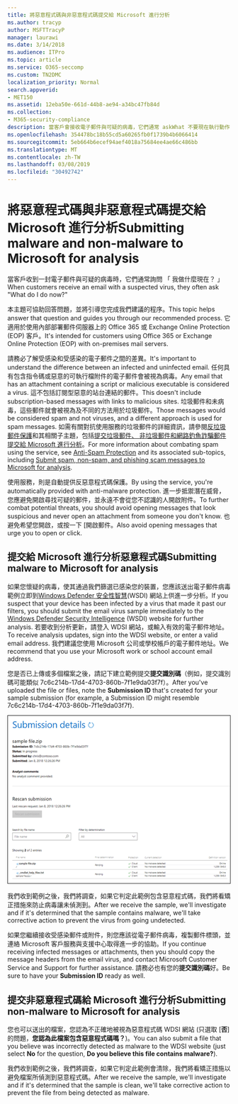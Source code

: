 ```yaml
---
title: 將惡意程式碼與非惡意程式碼提交給 Microsoft 進行分析
ms.author: tracyp
author: MSFTTracyP
manager: laurawi
ms.date: 3/14/2018
ms.audience: ITPro
ms.topic: article
ms.service: O365-seccomp
ms.custom: TN2DMC
localization_priority: Normal
search.appverid:
- MET150
ms.assetid: 12eba50e-661d-44b8-ae94-a34bc47fb84d
ms.collection:
- M365-security-compliance
description: 當客戶會接收電子郵件與可疑的病毒，它們通常 askWhat 不要現在執行動作？
ms.openlocfilehash: 354478bc18b55cd5a60265fb0f1739b4b6066414
ms.sourcegitcommit: 5eb664b6ecef94aef4018a75684ee4ae66c486bb
ms.translationtype: MT
ms.contentlocale: zh-TW
ms.lasthandoff: 03/08/2019
ms.locfileid: "30492742"
---
```

# <a name="submitting-malware-and-non-malware-to-microsoft-for-analysis"></a><span data-ttu-id="9efe6-103">將惡意程式碼與非惡意程式碼提交給 Microsoft 進行分析</span><span class="sxs-lookup"><span data-stu-id="9efe6-103">Submitting malware and non-malware to Microsoft for analysis</span></span>

<span data-ttu-id="9efe6-104">當客戶收到一封電子郵件與可疑的病毒時，它們通常詢問 「 我做什麼現在？ 」</span><span class="sxs-lookup"><span data-stu-id="9efe6-104">When customers receive an email with a suspected virus, they often ask "What do I do now?"</span></span>
  
<span data-ttu-id="9efe6-105">本主題可協助回答問題，並將引導您完成我們建議的程序。</span><span class="sxs-lookup"><span data-stu-id="9efe6-105">This topic helps answer that question and guides you through our recommended process.</span></span> <span data-ttu-id="9efe6-106">它適用於使用內部部署郵件伺服器上的 Office 365 或 Exchange Online Protection (EOP) 客戶。</span><span class="sxs-lookup"><span data-stu-id="9efe6-106">It's intended for customers using Office 365 or Exchange Online Protection (EOP) with on-premises mail servers.</span></span>
  
<span data-ttu-id="9efe6-107">請務必了解受感染和受感染的電子郵件之間的差異。</span><span class="sxs-lookup"><span data-stu-id="9efe6-107">It's important to understand the difference between an infected and uninfected email.</span></span> <span data-ttu-id="9efe6-108">任何具有包含指令碼或惡意的可執行檔附件的電子郵件會被視為病毒。</span><span class="sxs-lookup"><span data-stu-id="9efe6-108">Any email that has an attachment containing a script or malicious executable is considered a virus.</span></span> <span data-ttu-id="9efe6-109">這不包括訂閱型惡意的站台連結的郵件。</span><span class="sxs-lookup"><span data-stu-id="9efe6-109">This doesn't include subscription-based messages with links to malicious sites.</span></span> <span data-ttu-id="9efe6-110">垃圾郵件和未病毒，這些郵件就會被視為及不同的方法用於垃圾郵件。</span><span class="sxs-lookup"><span data-stu-id="9efe6-110">Those messages would be considered spam and not viruses, and a different approach is used for spam messages.</span></span> <span data-ttu-id="9efe6-111">如需有關對抗使用服務的垃圾郵件的詳細資訊，請參閱[反垃圾郵件保護](anti-spam-and-anti-malware-protection.md)和其相關子主題，包括[提交垃圾郵件、 非垃圾郵件和網路釣魚詐騙郵件提交給 Microsoft 進行分析](submit-spam-non-spam-and-phishing-scam-messages-to-microsoft-for-analysis.md)。</span><span class="sxs-lookup"><span data-stu-id="9efe6-111">For more information about combating spam using the service, see [Anti-Spam Protection](anti-spam-and-anti-malware-protection.md) and its associated sub-topics, including [Submit spam, non-spam, and phishing scam messages to Microsoft for analysis](submit-spam-non-spam-and-phishing-scam-messages-to-microsoft-for-analysis.md).</span></span> 
  
<span data-ttu-id="9efe6-112">使用服務，則是自動提供反惡意程式碼保護。</span><span class="sxs-lookup"><span data-stu-id="9efe6-112">By using the service, you're automatically provided with anti-malware protection.</span></span> <span data-ttu-id="9efe6-113">進一步抵禦潛在威脅，您應避免開啟尋找可疑的郵件，並永遠不會從您不認識的人開啟附件。</span><span class="sxs-lookup"><span data-stu-id="9efe6-113">To further combat potential threats, you should avoid opening messages that look suspicious and never open an attachment from someone you don't know.</span></span> <span data-ttu-id="9efe6-114">也避免希望您開啟，或按一下 [開啟郵件。</span><span class="sxs-lookup"><span data-stu-id="9efe6-114">Also avoid opening messages that urge you to open or click.</span></span>
  
## <a name="submitting-malware-to-microsoft-for-analysis"></a><span data-ttu-id="9efe6-115">提交給 Microsoft 進行分析惡意程式碼</span><span class="sxs-lookup"><span data-stu-id="9efe6-115">Submitting malware to Microsoft for analysis</span></span>

<span data-ttu-id="9efe6-116">如果您懷疑的病毒，使其通過我們篩選已感染您的裝置，您應該送出電子郵件病毒範例立即到[Windows Defender 安全性智慧](https://www.microsoft.com/wdsi/filesubmission)(WSDI) 網站上供進一步分析。</span><span class="sxs-lookup"><span data-stu-id="9efe6-116">If you suspect that your device has been infected by a virus that made it past our filters, you should submit the email virus sample immediately to the [Windows Defender Security Intelligence](https://www.microsoft.com/wdsi/filesubmission) (WSDI) website for further analysis.</span></span> <span data-ttu-id="9efe6-117">若要收到分析更新，請登入 WDSI 網站，或輸入有效的電子郵件地址。</span><span class="sxs-lookup"><span data-stu-id="9efe6-117">To receive analysis updates, sign into the WDSI website, or enter a valid email address.</span></span> <span data-ttu-id="9efe6-118">我們建議您使用 Microsoft 公司或學校帳戶的電子郵件地址。</span><span class="sxs-lookup"><span data-stu-id="9efe6-118">We recommend that you use your Microsoft work or school account email address.</span></span> 
  
<span data-ttu-id="9efe6-119">您是否已上傳或多個檔案之後，請記下建立範例提交**提交識別碼**（例如，提交識別碼可能類似 7c6c214b-17d4-4703-860b-7f1e9da03f7f）。</span><span class="sxs-lookup"><span data-stu-id="9efe6-119">After you've uploaded the file or files, note the **Submission ID** that's created for your sample submission (for example, a Submission ID might resemble 7c6c214b-17d4-4703-860b-7f1e9da03f7f).</span></span> 
  
![Windows Defender 安全性智慧網站中的提交詳細資料](media/EOP-Malware-Protection-Center.png)
  
<span data-ttu-id="9efe6-121">我們收到範例之後，我們將調查，如果它判定此範例包含惡意程式碼，我們將看矯正措施來防止病毒讓未偵測到。</span><span class="sxs-lookup"><span data-stu-id="9efe6-121">After we receive the sample, we'll investigate and if it's determined that the sample contains malware, we'll take corrective action to prevent the virus from going undetected.</span></span>
  
<span data-ttu-id="9efe6-122">如果您繼續接收受感染郵件或附件，則您應該從電子郵件病毒，複製郵件標頭，並連絡 Microsoft 客戶服務與支援中心取得進一步的協助。</span><span class="sxs-lookup"><span data-stu-id="9efe6-122">If you continue receiving infected messages or attachments, then you should copy the message headers from the email virus, and contact Microsoft Customer Service and Support for further assistance.</span></span> <span data-ttu-id="9efe6-123">請務必也有您的**提交識別碼**好。</span><span class="sxs-lookup"><span data-stu-id="9efe6-123">Be sure to have your **Submission ID** ready as well.</span></span> 
  
## <a name="submitting-non-malware-to-microsoft-for-analysis"></a><span data-ttu-id="9efe6-124">提交非惡意程式碼給 Microsoft 進行分析</span><span class="sxs-lookup"><span data-stu-id="9efe6-124">Submitting non-malware to Microsoft for analysis</span></span>

<span data-ttu-id="9efe6-125">您也可以送出的檔案，您認為不正確地被視為惡意程式碼 WDSI 網站 (只選取 [**否**] 的問題，**您認為此檔案包含惡意程式碼嗎？**)。</span><span class="sxs-lookup"><span data-stu-id="9efe6-125">You can also submit a file that you believe was incorrectly detected as malware to the WDSI website (just select **No** for the question, **Do you believe this file contains malware?**).</span></span>
  
<span data-ttu-id="9efe6-126">我們收到範例之後，我們將調查，如果它判定此範例會清除，我們將看矯正措施以避免檔案所偵測到惡意程式碼。</span><span class="sxs-lookup"><span data-stu-id="9efe6-126">After we receive the sample, we'll investigate and if it's determined that the sample is clean, we'll take corrective action to prevent the file from being detected as malware.</span></span>
  

